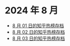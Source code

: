 # 2024 年 8 月

+ [8 月 01 日的知乎热榜存档](/2024-8/01)
+ [8 月 02 日的知乎热榜存档](/2024-8/02)
+ [8 月 03 日的知乎热榜存档](/2024-8/03)

